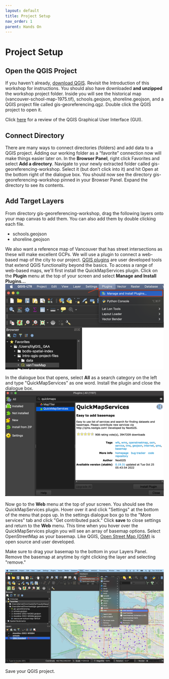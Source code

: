```yaml
---
layout: default
title: Project Setup 
nav_order: 1
parent: Hands On
---
```


# Project Setup
    
<!-- *1*{: .circle .circle-purple}  -->
## Open the QGIS Project
If you haven't already, [download QGIS](https://qgis.org/en/site/forusers/download.html). Revisit the Introduction of this workshop for instructions. You should also have downloaded **and unzipped** the workshop project folder. Inside you will see the historical map (vancouver-school-map-1975.tif), schools.geojson, shoreline.geojson, and a QGIS project file called gis-georeferencing.qgz. Double click the QGIS project to open it. 

Click <a href="https://ubc-library-rc.github.io/gis-intro-qgis/content/qgis-gui.html" target="_blank">here</a> for a review of the QGIS Graphical User Interface (GUI). 


## Connect Directory 
There are many ways to connect directories (folders) and add data to a QGIS project. Adding our working folder as a “favorite” connection now will make things easier later on. In the **Browser Panel**, right click Favorites and select **Add a directory**. Navigate to your newly extracted folder called gis-georeferencing-workshop. Select it (but don’t click into it) and hit Open at the bottom right of the dialogue box. You should now see the directory gis-georeferencing-workshop pinned in your Browser Panel. Expand the directory to see its contents. 


## Add Target Layers 
From directory gis-georeferencing-workshop, drag the following layers onto your map canvas to add them. You can also add them by double clicking each file. 

- schools.geojson
- shoreline.geojson 

We also want a reference map of Vancouver that has street intersections as these will make excellent GCPs. We will use a plugin to connect a web-based map of the city to our project. [QGIS plugins](https://plugins.qgis.org/) are user developed tools that extend QGIS functionality beyond the basics. To access a range of web-based maps, we'll first install the QuickMapServices plugin. Click on the **Plugin** menu at the top of your screen and select **Manage and Install Plugins...**
![Install plugin](./images/install-plugin_20221024.png)   
   
In the dialogue box that opens, select **All** as a search category on the left and type "QuickMapServices" as one word. Install the plugin and close the dialogue box.
![quick map services](./images/quickmapservices_20221026.png)

Now go to the **Web** menu at the top of your screen. You should see the QuickMapServices plugin. Hover over it and click "Settings" at the bottom of the menu that pops up. In the settings dialogue box go to the "More services" tab and click "Get contributed pack." Click **save** to close settings and return to the **Web** menu. This time when you hover over the QuickMapServices plugin you will see an array of basemap options. Select OpenStreetMap as your basemap. Like QGIS, [Open Street Map (OSM)](https://www.openstreetmap.org/about) is open source and user developed.   

Make sure to drag your basemap to the bottom in your Layers Panel. Remove the basemap at anytime by right clicking the layer and selecting "remove." 

![osm-basemap](./images/osm-basemap_20231031.png)


Save your QGIS project. 

